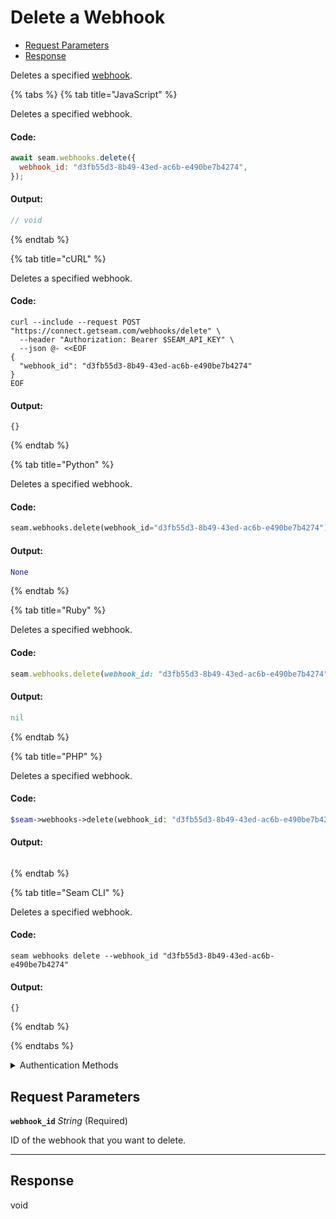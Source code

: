 # Delete a Webhook

- [Request Parameters](#request-parameters)
- [Response](#response)

Deletes a specified [webhook](https://docs.seam.co/latest/developer-tools/webhooks).


{% tabs %}
{% tab title="JavaScript" %}

Deletes a specified webhook.

#### Code:

```javascript
await seam.webhooks.delete({
  webhook_id: "d3fb55d3-8b49-43ed-ac6b-e490be7b4274",
});
```

#### Output:

```javascript
// void
```
{% endtab %}

{% tab title="cURL" %}

Deletes a specified webhook.

#### Code:

```curl
curl --include --request POST "https://connect.getseam.com/webhooks/delete" \
  --header "Authorization: Bearer $SEAM_API_KEY" \
  --json @- <<EOF
{
  "webhook_id": "d3fb55d3-8b49-43ed-ac6b-e490be7b4274"
}
EOF
```

#### Output:

```curl
{}
```
{% endtab %}

{% tab title="Python" %}

Deletes a specified webhook.

#### Code:

```python
seam.webhooks.delete(webhook_id="d3fb55d3-8b49-43ed-ac6b-e490be7b4274")
```

#### Output:

```python
None
```
{% endtab %}

{% tab title="Ruby" %}

Deletes a specified webhook.

#### Code:

```ruby
seam.webhooks.delete(webhook_id: "d3fb55d3-8b49-43ed-ac6b-e490be7b4274")
```

#### Output:

```ruby
nil
```
{% endtab %}

{% tab title="PHP" %}

Deletes a specified webhook.

#### Code:

```php
$seam->webhooks->delete(webhook_id: "d3fb55d3-8b49-43ed-ac6b-e490be7b4274");
```

#### Output:

```php

```
{% endtab %}

{% tab title="Seam CLI" %}

Deletes a specified webhook.

#### Code:

```seam_cli
seam webhooks delete --webhook_id "d3fb55d3-8b49-43ed-ac6b-e490be7b4274"
```

#### Output:

```seam_cli
{}
```
{% endtab %}

{% endtabs %}


<details>

<summary>Authentication Methods</summary>

- API key
- Personal access token
  <br>Must also include the `seam-workspace` header in the request.

To learn more, see [Authentication](https://docs.seam.co/latest/api/authentication).
</details>

## Request Parameters

**`webhook_id`** *String* (Required)

ID of the webhook that you want to delete.

---


## Response

void

